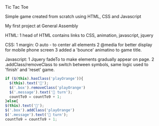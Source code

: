 Tic Tac Toe

Simple game created from scratch using HTML, CSS and Javascript

My first project at General Assembly

HTML:
  1 head of HTML contains links to CSS, animation, javascript, jquery


CSS:
  1 margin: O auto - to center all elements
  2 @media for better display for mobile phone screen
  3 added a 'bounce' animatino to game title.


Javascript:
  1 Jquery fadeTo to make elements gradually appear on page.
  2 .addClass/removeClass to switch between symbols, same logic used to 'finish' and 'reset' game.

 ```javascript
 if ($(this).hasClass('playOrange')){
   $(this).text('🍊');
   $('.box').removeClass('playOrange')
   $('.message').text('🍋 turn');
   countTo9 = countTo9 + 1;
 }else{
 $(this).text('🍋');
 $('.box').addClass('playOrange')
 $('.message').text('🍊 turn');
 countTo9 = countTo9 + 1;
```
